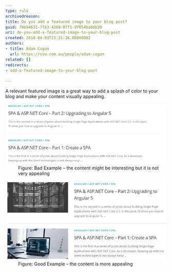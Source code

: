 ```yaml
---
type: rule
archivedreason: 
title: Do you add a featured image to your blog post?
guid: 70b94631-7f63-4209-87f1-9f854ba8db38
uri: do-you-add-a-featured-image-to-your-blog-post
created: 2018-04-03T23:31:26.0000000Z
authors:
- title: Adam Cogan
  url: https://ssw.com.au/people/adam-cogan
related: []
redirects:
- add-a-featured-image-to-your-blog-post

---
```


A relevant featured image is a great way to add a splash of color to your blog and make your content visually appealing.

<!--endintro-->
<dl class="badImage"><dt><img src="blog-no-feat-image.jpg" alt="blog-no-feat-image.jpg"></dt><dd>Figure: Bad Example – the content might be interesting but it is not very appealing</dd></dl><dl class="goodImage"><dt><img src="blog-with-feat-image.jpg" alt="blog-with-feat-image.jpg"></dt><dd>Figure: Good Example – the content is more appealing</dd></dl>
